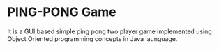 # PING-PONG Game
It is a GUI based simple ping pong two player game implemented using Object Oriented programming concepts in Java launguage.
